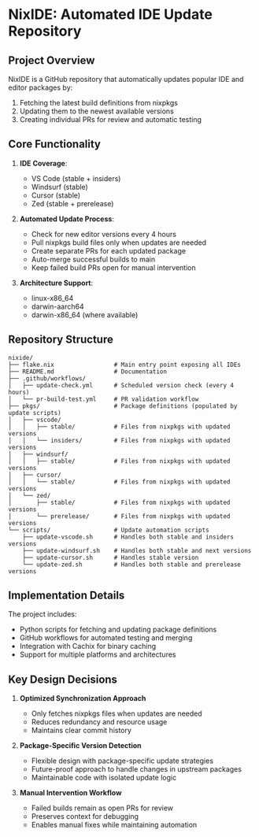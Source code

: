 # NixIDE: Automated IDE Update Repository

## Project Overview

NixIDE is a GitHub repository that automatically updates popular IDE and editor packages by:
1. Fetching the latest build definitions from nixpkgs
2. Updating them to the newest available versions 
3. Creating individual PRs for review and automatic testing

## Core Functionality

1. **IDE Coverage**:
   - VS Code (stable + insiders)
   - Windsurf (stable)
   - Cursor (stable)
   - Zed (stable + prerelease)

2. **Automated Update Process**:
   - Check for new editor versions every 4 hours
   - Pull nixpkgs build files only when updates are needed
   - Create separate PRs for each updated package
   - Auto-merge successful builds to main
   - Keep failed build PRs open for manual intervention

3. **Architecture Support**:
   - linux-x86_64
   - darwin-aarch64
   - darwin-x86_64 (where available)

## Repository Structure

```
nixide/
├── flake.nix                 # Main entry point exposing all IDEs
├── README.md                 # Documentation
├── .github/workflows/        
│   ├── update-check.yml      # Scheduled version check (every 4 hours)
│   └── pr-build-test.yml     # PR validation workflow
├── pkgs/                     # Package definitions (populated by update scripts)
│   ├── vscode/
│   │   ├── stable/           # Files from nixpkgs with updated versions
│   │   └── insiders/         # Files from nixpkgs with updated versions
│   ├── windsurf/
│   │   ├── stable/           # Files from nixpkgs with updated versions
│   ├── cursor/
│   │   └── stable/           # Files from nixpkgs with updated versions
│   └── zed/
│       ├── stable/           # Files from nixpkgs with updated versions
│       └── prerelease/       # Files from nixpkgs with updated versions
└── scripts/                  # Update automation scripts
    ├── update-vscode.sh      # Handles both stable and insiders versions
    ├── update-windsurf.sh    # Handles both stable and next versions
    ├── update-cursor.sh      # Handles stable version
    └── update-zed.sh         # Handles both stable and prerelease versions
```

## Implementation Details

The project includes:
- Python scripts for fetching and updating package definitions
- GitHub workflows for automated testing and merging
- Integration with Cachix for binary caching
- Support for multiple platforms and architectures

## Key Design Decisions

1. **Optimized Synchronization Approach**
   - Only fetches nixpkgs files when updates are needed
   - Reduces redundancy and resource usage
   - Maintains clear commit history

2. **Package-Specific Version Detection**
   - Flexible design with package-specific update strategies
   - Future-proof approach to handle changes in upstream packages
   - Maintainable code with isolated update logic

3. **Manual Intervention Workflow**
   - Failed builds remain as open PRs for review
   - Preserves context for debugging
   - Enables manual fixes while maintaining automation
